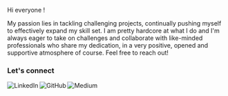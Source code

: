 
Hi everyone !

My passion lies in tackling challenging projects, continually pushing myself to effectively expand my skill set. I am pretty hardcore at what I do and I'm always eager to take on challenges and collaborate with like-minded professionals who share my dedication, in a very positive, opened and supportive atmosphere of course. Feel free to reach out!

### Let's connect
                                                                                                             
[<img align="left" alt="LinkedIn" src="https://img.shields.io/badge/linkedin-%230077B5.svg?&style=for-the-badge&logo=linkedin&logoColor=white" />](https://www.linkedin.com/in/ezra-fayet)

[<img align="left" alt="GitHub" src="https://img.shields.io/badge/github-%2312100E.svg?&style=for-the-badge&logo=github&logoColor=white" />](https://github.com/adzaria)
                                                                                                                             
[<img align="left" alt="Medium" src="https://img.shields.io/badge/medium-%2312100E.svg?&style=for-the-badge&logo=medium&logoColor=white" />](https://adzaria.medium.com/)
  
<p><br/><br/></p>

